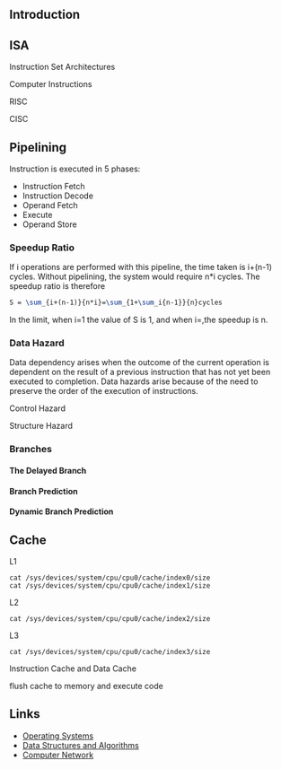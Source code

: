 ## Introduction

## ISA

Instruction Set Architectures

Computer Instructions

RISC

CISC

## Pipelining

Instruction is executed in 5 phases:

- Instruction Fetch
- Instruction Decode
- Operand Fetch
- Execute
- Operand Store

### Speedup Ratio

If i operations are performed with this pipeline, the time taken is i+(n-1) cycles.
Without pipelining, the system would require n*i cycles.
The speedup ratio is therefore

```tex
S = \sum_{i+(n-1)}{n*i}=\sum_{1+\sum_i{n-1}}{n}cycles
```

In the limit, when i=1 the value of S is 1, and when i=,the speedup is n.

### Data Hazard

Data dependency arises when the outcome of the current operation is dependent on the result of a previous instruction that has not yet been executed to completion.
Data hazards arise because of the need to preserve the order of the execution of instructions.

Control Hazard

Structure Hazard

### Branches

#### The Delayed Branch

#### Branch Prediction

#### Dynamic Branch Prediction

## Cache

L1

```shell
cat /sys/devices/system/cpu/cpu0/cache/index0/size 
cat /sys/devices/system/cpu/cpu0/cache/index1/size
```

L2

```shell
cat /sys/devices/system/cpu/cpu0/cache/index2/size 
```

L3

```shell
cat /sys/devices/system/cpu/cpu0/cache/index3/size 
```

Instruction Cache and Data Cache

flush cache to memory and execute code

## Links

- [Operating Systems](/docs/CS/OS/OS.md)
- [Data Structures and Algorithms](/docs/CS/Algorithms/Algorithms.md)
- [Computer Network](/docs/CS/CN/CN.md)
